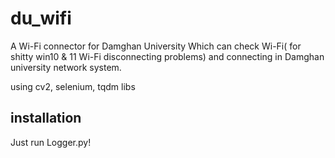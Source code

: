 # du_wifi
A Wi-Fi connector for Damghan University
Which can check Wi-Fi( for shitty win10 & 11 Wi-Fi disconnecting problems) and connecting in Damghan university network system.

using cv2, selenium, tqdm libs

## installation
Just run Logger.py! 
